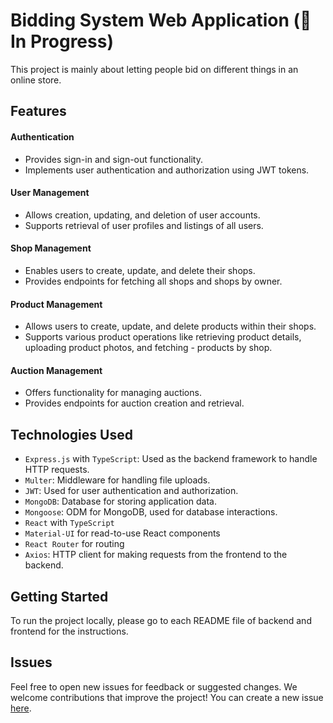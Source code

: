 # Bidding System Web Application (🚧 In Progress)

This project is mainly about letting people bid on different things in an online store.

## Features

#### Authentication

- Provides sign-in and sign-out functionality.
- Implements user authentication and authorization using JWT tokens.

#### User Management

- Allows creation, updating, and deletion of user accounts.
- Supports retrieval of user profiles and listings of all users.

#### Shop Management

- Enables users to create, update, and delete their shops.
- Provides endpoints for fetching all shops and shops by owner.

#### Product Management

- Allows users to create, update, and delete products within their shops.
- Supports various product operations like retrieving product details, uploading product photos, and fetching - products by shop.

#### Auction Management

- Offers functionality for managing auctions.
- Provides endpoints for auction creation and retrieval.

## Technologies Used

- `Express.js` with `TypeScript`: Used as the backend framework to handle HTTP requests.
- `Multer`: Middleware for handling file uploads.
- `JWT`: Used for user authentication and authorization.
- `MongoDB`: Database for storing application data.
- `Mongoose`: ODM for MongoDB, used for database interactions.
- `React` with `TypeScript`
- `Material-UI` for read-to-use React components
- `React Router` for routing
- `Axios`: HTTP client for making requests from the frontend to the backend.

## Getting Started

To run the project locally, please go to each README file of backend and frontend for the instructions.

## Issues

Feel free to open new issues for feedback or suggested changes. We welcome contributions that improve the project! You can create a new issue [here](https://github.com/boraneak/bidstreet/issues/new).

